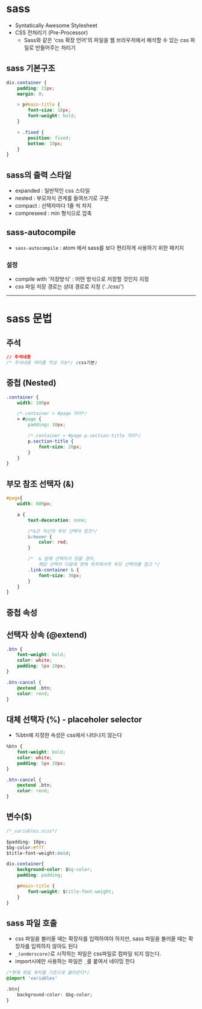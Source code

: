 # sass

- Syntatically Awesome Stylesheet
- CSS 전처리기 (Pre-Processor)
	- Sass와 같은 'css 확장 언어'의 파일을 웹 브라우저에서 해석할 수 있는 css 파일로 만들어주는 처리기

## sass 기본구조

```css
div.container {
	padding: 15px;
	margin: 0;

	> p#main-title {
		font-size: 16px;
		font-weight: bold;
	}

	> .fixed {
		position: fixed;
		bottom: 10px;
	}
}
```

## sass의 출력 스타일
- expanded : 일반적인 css 스타일
- nested : 부모자식 관계를 들여쓰기로 구분
- compact : 선택자마다 1줄 씩 차지
- compreseed : min 형식으로 압축

## sass-autocompile
- `sass-autocompile` : atom 에서 sass를 보다 편리하게 사용하기 위한 패키지

### 설정
- compile with '저장방식' : 어떤 방식으로 저장할 것인지 지정
- css 파일 저장 경로는 상대 경로로 지정 ('../css/')

---

# sass 문법

## 주석

```css
// 주석내용
/* 주석내용 여러줄 작성 가능*/ (css기본)
```

## 중첩 (Nested)

```css
.container {
	width: 100px

	/*.container > #page 의미*/
	> #page {
		padding: 10px;

		/*.container > #page p.section-title 의미*/
		p.section-title {
			font-size: 20px;
		}
	}
}
```

## 부모 참조 선택자 (&)

```css
#page{
	width: 800px;

	a {
		text-decoration: none;

 		/*&은 자신의 부모 선택자 참조*/
		&:hover {
			color: red;
		}

		/*  & 앞에 선택자가 있을 경우,
			해당 선택자 다음에 현재 위치에서의 부모 선택자를 참고 */
		.link-container & {
			font-size: 30px;
		}
	}
}
```

## 중첩 속성

## 선택자 상속 (@extend)

```css
.btn {
	font-weight: bold;  
	color: white;  
	padding: 5px 20px;  
}

.btn-cancel {
	@extend .btn;
	color: rend;
}
```

## 대체 선택자 (%) - placeholer selector
- %btn에 지정한 속성은 css에서 나타나지 않는다

```css
%btn {
	font-weight: bold;  
	color: white;  
	padding: 5px 20px;  
}

.btn-cancel {
	@extend .btn;
	color: rend;
}
```
## 변수($)

```css
/*_variables.scss*/

$padding: 10px;
$bg-color:#fff
$title-font-weight:bold;

div.container{
	background-color: $bg-color;
	padding: padding;

	p#main-title {
		font-weight: $title-font-weight;
	}
}
```

## sass 파일 호출
- css 파일을 불러올 때는 확장자를 입력하여야 하지만, sass 파일을 불러올 때는 확장자를 입력하지 않아도 된다
- `_(underscore)`로 시작하는 파일은 css파일로 컴파일 되지 않는다.
- import시에만 사용하는 파일은 `_`를 붙여서 네이밍 한다
```css
/*현재 파일 위치를 기준으로 불러온다*/
@import 'variables'

.btn{
	background-color: $bg-color;
}

```
